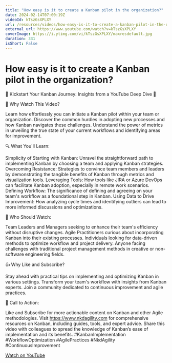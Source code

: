 ```yaml
---
title: "How easy is it to create a Kanban pilot in the organization?"
date: 2024-02-14T07:00:19Z
videoId: kTszGsXPLXY
url: /resources/videos/how-easy-is-it-to-create-a-kanban-pilot-in-the-organization-
external_url: https://www.youtube.com/watch?v=kTszGsXPLXY
coverImage: https://i.ytimg.com/vi/kTszGsXPLXY/maxresdefault.jpg
duration: 331
isShort: False
---
```


# How easy is it to create a Kanban pilot in the organization?

🚀 Kickstart Your Kanban Journey: Insights from a YouTube Deep Dive 🚀

🎯 Why Watch This Video?

Learn how effortlessly you can initiate a Kanban pilot within your team or organization.
Discover the common hurdles in adopting new processes and how Kanban navigates these challenges.
Understand the power of metrics in unveiling the true state of your current workflows and identifying areas for improvement.

🔍 What You'll Learn:

Simplicity of Starting with Kanban: Unravel the straightforward path to implementing Kanban by choosing a team and applying Kanban strategies.
Overcoming Resistance: Strategies to convince team members and leaders by demonstrating the tangible benefits of Kanban through metrics and visualization tools.
Leveraging Tools: How tools like JIRA or Azure DevOps can facilitate Kanban adoption, especially in remote work scenarios.
Defining Workflow: The significance of defining and agreeing on your team's workflow as a foundational step in Kanban.
Using Data to Drive Improvement: How analyzing cycle times and identifying outliers can lead to more informed discussions and optimizations.

👥 Who Should Watch:

Team Leaders and Managers seeking to enhance their team's efficiency without disruptive changes.
Agile Practitioners curious about incorporating Kanban into their existing processes.
Individuals looking for data-driven methods to optimize workflow and project delivery.
Anyone facing challenges with traditional project management methods in creative or non-software engineering fields.

👍 Why Like and Subscribe?

Stay ahead with practical tips on implementing and optimizing Kanban in various settings.
Transform your team's workflow with insights from Kanban experts.
Join a community dedicated to continuous improvement and agile practices.

📢 Call to Action:

Like and Subscribe for more actionable content on Kanban and other Agile methodologies.
Visit https://www.nkdagility.com for comprehensive resources on Kanban, including guides, tools, and expert advice.
Share this video with colleagues to spread the knowledge of Kanban’s ease of implementation and its benefits.
#KanbanImplementation #WorkflowOptimization #AgilePractices #NkdAgility #ContinuousImprovement

[Watch on YouTube](https://www.youtube.com/watch?v=kTszGsXPLXY)
